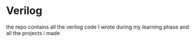 # Verilog
the repo contains all the verilog code I wrote during my learning phase and all the projects i made
